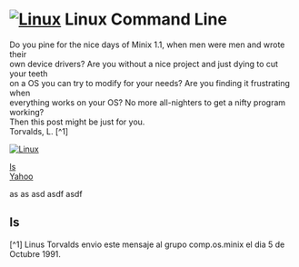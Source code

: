 # [![Linux](https://img.shields.io/badge/Linux-FCC624?logo=linux&logoColor=black)](#) Linux Command Line

Do you pine for the nice days of Minix 1.1, when men were men and wrote their  
own device drivers? Are you without a nice project and just dying to cut your teeth  
on a OS you can try to modify for your needs? Are you finding it frustrating when  
everything works on your OS? No more all-nighters to get a nifty program working?  
Then this post might be just for you.  
Torvalds, L. [^1]



[![Linux](https://img.shields.io/badge/Linux-FCC624?logo=linux&logoColor=black)](#)  


[ls](#ls)  
[Yahoo](https://www.yahoo.com)




as
as
asd
asdf
asdf

## ls

[^1] Linus Torvalds envio este mensaje al grupo comp.os.minix el dia 5 de Octubre 1991.  

